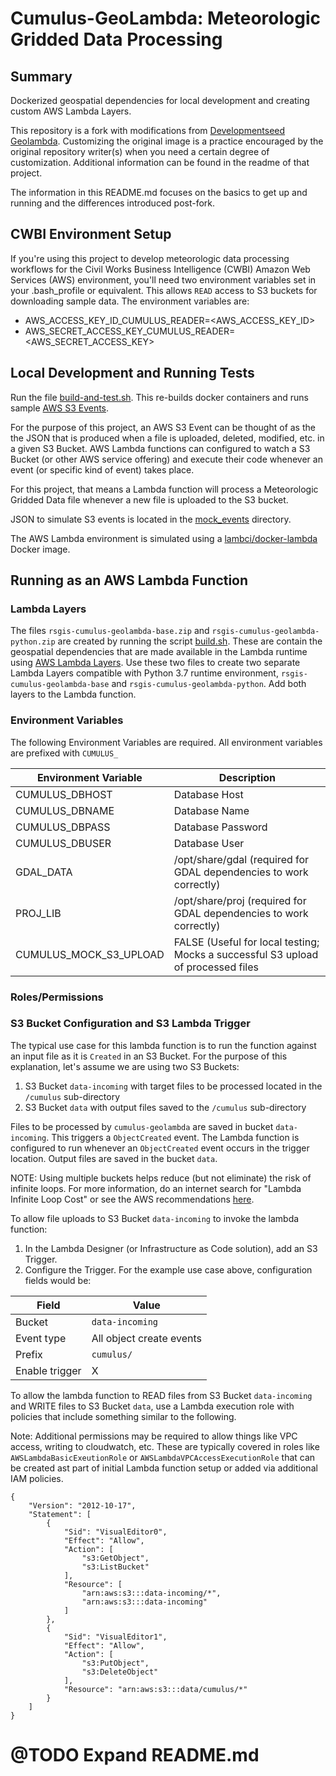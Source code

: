 # Cumulus-GeoLambda: Meteorologic Gridded Data Processing

## Summary

Dockerized geospatial dependencies for local development and creating custom AWS Lambda Layers.

This repository is a fork with modifications from [Developmentseed Geolambda](https://github.com/developmentseed/geolambda). Customizing the original image is a practice encouraged by the original repository writer(s) when you need a certain degree of customization. Additional information can be found in the readme of that project.

The information in this README.md focuses on the basics to get up and running and the differences introduced post-fork.

## CWBI Environment Setup

If you're using this project to develop meteorologic data processing workflows for the Civil Works Business Intelligence (CWBI) Amazon Web Services (AWS) environment, you'll need two environment variables set in your .bash_profile or equivalent. This allows `READ` access to S3 buckets for downloading sample data. The environment variables are:

- AWS_ACCESS_KEY_ID_CUMULUS_READER=<AWS_ACCESS_KEY_ID>
- AWS_SECRET_ACCESS_KEY_CUMULUS_READER=<AWS_SECRET_ACCESS_KEY>

## Local Development and Running Tests

Run the file [build-and-test.sh](build-and-test.sh). This re-builds docker containers and runs sample [AWS S3 Events](https://docs.aws.amazon.com/AmazonS3/latest/dev/notification-content-structure.html).

For the purpose of this project, an AWS S3 Event can be thought of as the the JSON that is produced when a file is uploaded, deleted, modified, etc. in a given S3 Bucket. AWS Lambda functions can configured to watch a S3 Bucket (or other AWS service offering) and execute their code whenever an event (or specific kind of event) takes place.

For this project, that means a Lambda function will process a Meteorologic Gridded Data file whenever a new file is uploaded to the S3 bucket.

JSON to simulate S3 events is located in the [mock_events](mock_events) directory.

The AWS Lambda environment is simulated using a [lambci/docker-lambda](https://github.com/lambci/docker-lambda) Docker image.

## Running as an AWS Lambda Function

### Lambda Layers

The files `rsgis-cumulus-geolambda-base.zip` and `rsgis-cumulus-geolambda-python.zip` are created by running the script [build.sh](build.sh). These are contain the geospatial dependencies that are made available in the Lambda runtime using [AWS Lambda Layers](https://docs.aws.amazon.com/lambda/latest/dg/configuration-layers.html). Use these two files to create two separate Lambda Layers compatible with Python 3.7 runtime environment, `rsgis-cumulus-geolambda-base` and `rsgis-cumulus-geolambda-python`. Add both layers to the Lambda function.

### Environment Variables

The following Environment Variables are required. All environment variables are prefixed with `CUMULUS_`

| Environment Variable   | Description                                                                      |
| ---------------------- | -------------------------------------------------------------------------------- |
| CUMULUS_DBHOST         | Database Host                                                                    |
| CUMULUS_DBNAME         | Database Name                                                                    |
| CUMULUS_DBPASS         | Database Password                                                                |
| CUMULUS_DBUSER         | Database User                                                                    |
| GDAL_DATA              | /opt/share/gdal (required for GDAL dependencies to work correctly)               |
| PROJ_LIB               | /opt/share/proj (required for GDAL dependencies to work correctly)               |
| CUMULUS_MOCK_S3_UPLOAD | FALSE (Useful for local testing; Mocks a successful S3 upload of processed files |

### Roles/Permissions

### S3 Bucket Configuration and S3 Lambda Trigger

The typical use case for this lambda function is to run the function against an input file as it is `Created` in an S3 Bucket. For the purpose of this explanation, let's assume we are using two S3 Buckets:

1. S3 Bucket `data-incoming` with target files to be processed located in the `/cumulus` sub-directory
2. S3 Bucket `data` with output files saved to the `/cumulus` sub-directory

Files to be processed by `cumulus-geolambda` are saved in bucket `data-incoming`. This triggers a `ObjectCreated` event. The Lambda function is configured to run whenever an `ObjectCreated` event occurs in the trigger location. Output files are saved in the bucket `data`.

NOTE: Using multiple buckets helps reduce (but not eliminate) the risk of infinite loops. For more information, do an internet search for "Lambda Infinite Loop Cost" or see the AWS recommendations [here](https://docs.aws.amazon.com/lambda/latest/dg/with-s3.html).

To allow file uploads to S3 Bucket `data-incoming` to invoke the lambda function:

1.  In the Lambda Designer (or Infrastructure as Code solution), add an S3 Trigger.
2.  Configure the Trigger. For the example use case above, configuration fields would be:

| Field          | Value                    |
| -------------- | ------------------------ |
| Bucket         | `data-incoming`          |
| Event type     | All object create events |
| Prefix         | `cumulus/`               |
| Enable trigger | X                        |

To allow the lambda function to READ files from S3 Bucket `data-incoming` and WRITE files to S3 Bucket `data`, use a Lambda execution role with policies that include something similar to the following.

Note: Additional permissions may be required to allow things like VPC access, writing to cloudwatch, etc. These are typically covered in roles like `AWSLambdaBasicExeutionRole` or `AWSLambdaVPCAccessExecutionRole` that can be created ast part of initial Lambda function setup or added via additional IAM policies.

```
{
    "Version": "2012-10-17",
    "Statement": [
        {
            "Sid": "VisualEditor0",
            "Effect": "Allow",
            "Action": [
                "s3:GetObject",
                "s3:ListBucket"
            ],
            "Resource": [
                "arn:aws:s3:::data-incoming/*",
                "arn:aws:s3:::data-incoming"
            ]
        },
        {
            "Sid": "VisualEditor1",
            "Effect": "Allow",
            "Action": [
                "s3:PutObject",
                "s3:DeleteObject"
            ],
            "Resource": "arn:aws:s3:::data/cumulus/*"
        }
    ]
}
```

# @TODO Expand README.md
